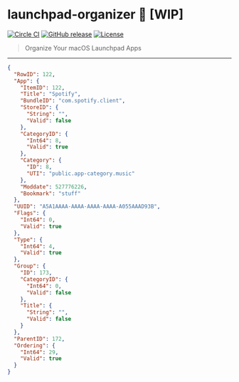 # launchpad-organizer :construction: [WIP]

[![Circle CI](https://circleci.com/gh/blacktop/launchpad-organizer.png?style=shield)](https://circleci.com/gh/blacktop/launchpad-organizer) [![GitHub release](https://img.shields.io/github/release/blacktop/launchpad-organizer.svg)](https://github.com/https://github.com/blacktop/launchpad-organizer/releases/releases) [![License](http://img.shields.io/:license-mit-blue.svg)](http://doge.mit-license.org)

> Organize Your macOS Launchpad Apps

---

```json
{
  "RowID": 122,
  "App": {
    "ItemID": 122,
    "Title": "Spotify",
    "BundleID": "com.spotify.client",
    "StoreID": {
      "String": "",
      "Valid": false
    },
    "CategoryID": {
      "Int64": 8,
      "Valid": true
    },
    "Category": {
      "ID": 8,
      "UTI": "public.app-category.music"
    },
    "Moddate": 527776226,
    "Bookmark": "stuff"
  },
  "UUID": "A5A1AAAA-AAAA-AAAA-AAAA-A055AAAD93B",
  "Flags": {
    "Int64": 0,
    "Valid": true
  },
  "Type": {
    "Int64": 4,
    "Valid": true
  },
  "Group": {
    "ID": 173,
    "CategoryID": {
      "Int64": 0,
      "Valid": false
    },
    "Title": {
      "String": "",
      "Valid": false
    }
  },
  "ParentID": 172,
  "Ordering": {
    "Int64": 29,
    "Valid": true
  }
}
```
